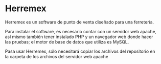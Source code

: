 # Herremex
Herremex es un software de punto de venta diseñado para una ferretería.

Para instalar el software, es necesario contar con un servidor web apache, así mismo también tener instalado PHP y un navegador web donde hacer las pruebas; el motor de base de datos que utiliza es MySQL.

Pasa usar Herremex, sólo necesitará copiar los archivos del repositorio en la carpeta de los archivos del servidor web apache
